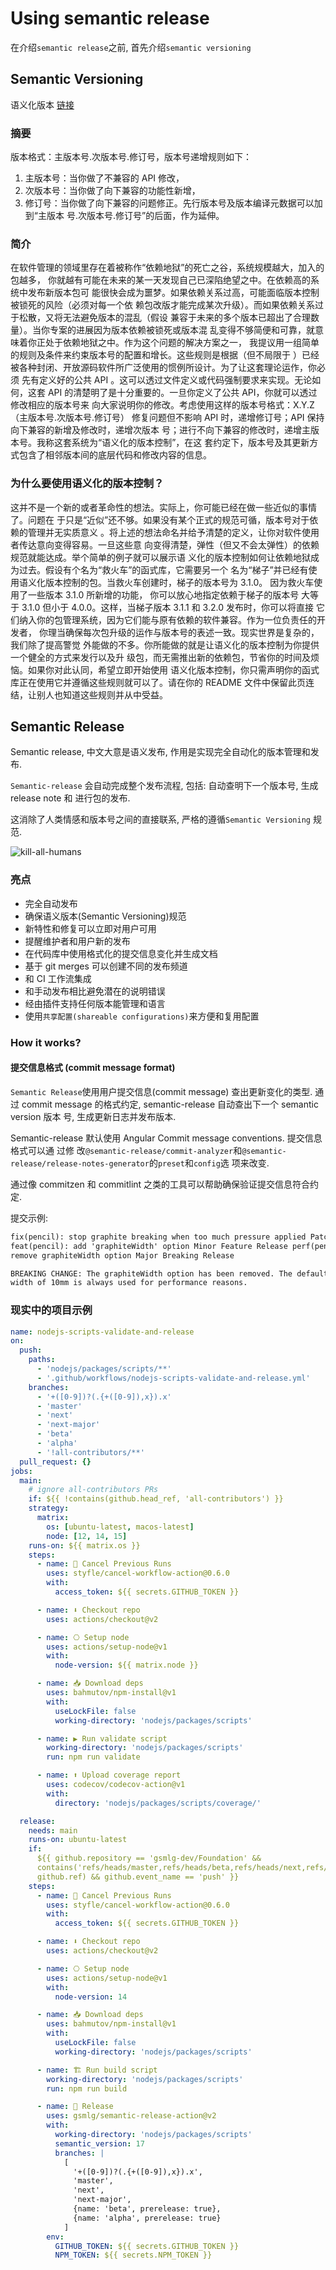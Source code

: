 # Using semantic release

在介绍`semantic release`之前, 首先介绍`semantic versioning`

## Semantic Versioning

语义化版本 [链接](https://semver.org)

### 摘要

版本格式：主版本号.次版本号.修订号，版本号递增规则如下：

1. 主版本号：当你做了不兼容的 API 修改，
2. 次版本号：当你做了向下兼容的功能性新增，
3. 修订号：当你做了向下兼容的问题修正。先行版本号及版本编译元数据可以加到“主版本
   号.次版本号.修订号”的后面，作为延伸。

### 简介

在软件管理的领域里存在着被称作“依赖地狱”的死亡之谷，系统规模越大，加入的包越多，
你就越有可能在未来的某一天发现自己已深陷绝望之中。在依赖高的系统中发布新版本包可
能很快会成为噩梦。如果依赖关系过高，可能面临版本控制被锁死的风险（必须对每一个依
赖包改版才能完成某次升级）。而如果依赖关系过于松散，又将无法避免版本的混乱（假设
兼容于未来的多个版本已超出了合理数量）。当你专案的进展因为版本依赖被锁死或版本混
乱变得不够简便和可靠，就意味着你正处于依赖地狱之中。作为这个问题的解决方案之一，
我提议用一组简单的规则及条件来约束版本号的配置和增长。这些规则是根据（但不局限于
）已经被各种封闭、开放源码软件所广泛使用的惯例所设计。为了让这套理论运作，你必须
先有定义好的公共 API 。这可以透过文件定义或代码强制要求来实现。无论如何，这套
API 的清楚明了是十分重要的。一旦你定义了公共 API，你就可以透过修改相应的版本号来
向大家说明你的修改。考虑使用这样的版本号格式：X.Y.Z （主版本号.次版本号.修订号）
修复问题但不影响 API 时，递增修订号；API 保持向下兼容的新增及修改时，递增次版本
号；进行不向下兼容的修改时，递增主版本号。我称这套系统为“语义化的版本控制”，在这
套约定下，版本号及其更新方式包含了相邻版本间的底层代码和修改内容的信息。

### 为什么要使用语义化的版本控制？

这并不是一个新的或者革命性的想法。实际上，你可能已经在做一些近似的事情了。问题在
于只是“近似”还不够。如果没有某个正式的规范可循，版本号对于依赖的管理并无实质意义
。将上述的想法命名并给予清楚的定义，让你对软件使用者传达意向变得容易。一旦这些意
向变得清楚，弹性（但又不会太弹性）的依赖规范就能达成。举个简单的例子就可以展示语
义化的版本控制如何让依赖地狱成为过去。假设有个名为“救火车”的函式库，它需要另一个
名为“梯子”并已经有使用语义化版本控制的包。当救火车创建时，梯子的版本号为 3.1.0。
因为救火车使用了一些版本 3.1.0 所新增的功能， 你可以放心地指定依赖于梯子的版本号
大等于 3.1.0 但小于 4.0.0。这样，当梯子版本 3.1.1 和 3.2.0 发布时，你可以将直接
它们纳入你的包管理系统，因为它们能与原有依赖的软件兼容。作为一位负责任的开发者，
你理当确保每次包升级的运作与版本号的表述一致。现实世界是复杂的，我们除了提高警觉
外能做的不多。你所能做的就是让语义化的版本控制为你提供一个健全的方式来发行以及升
级包，而无需推出新的依赖包，节省你的时间及烦恼。如果你对此认同，希望立即开始使用
语义化版本控制，你只需声明你的函式库正在使用它并遵循这些规则就可以了。请在你的
README 文件中保留此页连结，让别人也知道这些规则并从中受益。

## Semantic Release

Semantic release, 中文大意是语义发布, 作用是实现完全自动化的版本管理和发布.

`Semantic-release` 会自动完成整个发布流程, 包括: 自动查明下一个版本号, 生成
release note 和 进行包的发布.

这消除了人类情感和版本号之间的直接联系, 严格的遵循`Semantic Versioning` 规范.

![kill-all-humans](semantic-release/kill-all-humans.png)

### 亮点

- 完全自动发布
- 确保语义版本(Semantic Versioning)规范
- 新特性和修复可以立即对用户可用
- 提醒维护者和用户新的发布
- 在代码库中使用格式化的提交信息变化并生成文档
- 基于 git merges 可以创建不同的发布频道
- 和 CI 工作流集成
- 和手动发布相比避免潜在的说明错误
- 经由插件支持任何版本能管理和语言
- 使用`共享配置(shareable configurations)`来方便和复用配置

### How it works?

#### 提交信息格式 (commit message format)

`Semantic Release`使用用户提交信息(commit message) 查出更新变化的类型. 通过
commit message 的格式约定, semantic-release 自动查出下一个 semantic version 版本
号, 生成更新日志并发布版本.

Semantic-release 默认使用 Angular Commit message conventions. 提交信息格式可以通
过修
改`@semantic-release/commit-analyzer`和`@semantic-release/release-notes-generator`的`preset`和`config`选
项来改变.

通过像 commitzen 和 commitlint 之类的工具可以帮助确保验证提交信息符合约定.

提交示例:

```markdown
fix(pencil): stop graphite breaking when too much pressure applied Patch Release
feat(pencil): add 'graphiteWidth' option Minor Feature Release perf(pencil):
remove graphiteWidth option Major Breaking Release

BREAKING CHANGE: The graphiteWidth option has been removed. The default graphite
width of 10mm is always used for performance reasons.
```

### 现实中的项目示例

```yaml
name: nodejs-scripts-validate-and-release
on:
  push:
    paths:
      - 'nodejs/packages/scripts/**'
      - '.github/workflows/nodejs-scripts-validate-and-release.yml'
    branches:
      - '+([0-9])?(.{+([0-9]),x}).x'
      - 'master'
      - 'next'
      - 'next-major'
      - 'beta'
      - 'alpha'
      - '!all-contributors/**'
  pull_request: {}
jobs:
  main:
    # ignore all-contributors PRs
    if: ${{ !contains(github.head_ref, 'all-contributors') }}
    strategy:
      matrix:
        os: [ubuntu-latest, macos-latest]
        node: [12, 14, 15]
    runs-on: ${{ matrix.os }}
    steps:
      - name: 🛑 Cancel Previous Runs
        uses: styfle/cancel-workflow-action@0.6.0
        with:
          access_token: ${{ secrets.GITHUB_TOKEN }}

      - name: ⬇️ Checkout repo
        uses: actions/checkout@v2

      - name: ⎔ Setup node
        uses: actions/setup-node@v1
        with:
          node-version: ${{ matrix.node }}

      - name: 📥 Download deps
        uses: bahmutov/npm-install@v1
        with:
          useLockFile: false
          working-directory: 'nodejs/packages/scripts'

      - name: ▶️ Run validate script
        working-directory: 'nodejs/packages/scripts'
        run: npm run validate

      - name: ⬆️ Upload coverage report
        uses: codecov/codecov-action@v1
        with:
          directory: 'nodejs/packages/scripts/coverage/'

  release:
    needs: main
    runs-on: ubuntu-latest
    if:
      ${{ github.repository == 'gsmlg-dev/Foundation' &&
      contains('refs/heads/master,refs/heads/beta,refs/heads/next,refs/heads/alpha',
      github.ref) && github.event_name == 'push' }}
    steps:
      - name: 🛑 Cancel Previous Runs
        uses: styfle/cancel-workflow-action@0.6.0
        with:
          access_token: ${{ secrets.GITHUB_TOKEN }}

      - name: ⬇️ Checkout repo
        uses: actions/checkout@v2

      - name: ⎔ Setup node
        uses: actions/setup-node@v1
        with:
          node-version: 14

      - name: 📥 Download deps
        uses: bahmutov/npm-install@v1
        with:
          useLockFile: false
          working-directory: 'nodejs/packages/scripts'

      - name: 🏗 Run build script
        working-directory: 'nodejs/packages/scripts'
        run: npm run build

      - name: 🚀 Release
        uses: gsmlg/semantic-release-action@v2
        with:
          working-directory: 'nodejs/packages/scripts'
          semantic_version: 17
          branches: |
            [
              '+([0-9])?(.{+([0-9]),x}).x',
              'master',
              'next',
              'next-major',
              {name: 'beta', prerelease: true},
              {name: 'alpha', prerelease: true}
            ]
        env:
          GITHUB_TOKEN: ${{ secrets.GITHUB_TOKEN }}
          NPM_TOKEN: ${{ secrets.NPM_TOKEN }}
```
